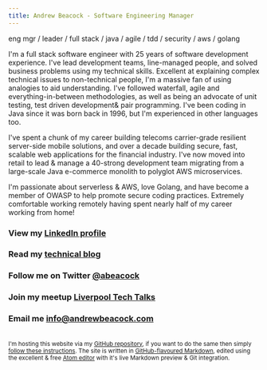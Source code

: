 ```yaml
---
title: Andrew Beacock - Software Engineering Manager
---
```


eng mgr / leader / full stack / java / agile / tdd / security / aws / golang

I'm a full stack software engineer with 25 years of software development experience. I've lead development teams, line-managed people, and solved business problems using my technical skills. Excellent at explaining complex technical issues to non-technical people, I'm a massive fan of using analogies to aid understanding.  I've followed waterfall, agile and everything-in-between methodologies, as well as being an advocate of unit testing, test driven development& pair programming.  I've been coding in Java since it was born back in 1996, but I'm experienced in other languages too.

I've spent a chunk of my career building telecoms carrier-grade resilient server-side mobile solutions, and over a decade building secure, fast, scalable web applications for the financial industry.  I've now moved into retail to lead & manage a 40-strong development team migrating from a large-scale Java e-commerce monolith to polyglot AWS microservices.

I'm passionate about serverless & AWS, love Golang, and have become a member of OWASP to help promote secure coding practices. Extremely comfortable working remotely having spent nearly half of my career working from home!

### View my [LinkedIn profile](https://www.linkedin.com/in/andrewbeacock/)

### Read my [technical blog](https://blog.andrewbeacock.com)

### Follow me on Twitter [@abeacock](https://twitter.com/abeacock)

### Join my meetup [Liverpool Tech Talks](https://www.meetup.com/Liverpool-Tech-Meetup/)

### Email me <info@andrewbeacock.com>

<br/><small>I'm hosting this website via my [GitHub repository](https://github.com/abeacock/), if you want to do the same then simply [follow these instructions](https://pages.github.com/).  The site is written in [GitHub-flavoured Markdown](https://guides.github.com/features/mastering-markdown/), edited using the excellent & free [Atom editor](https://atom.io/) with it's live Markdown preview & Git integration.</small>
